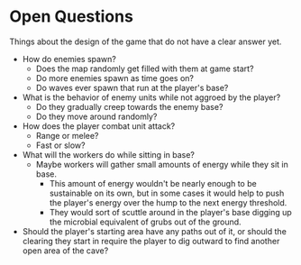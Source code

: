 # Open Questions
Things about the design of the game that do not have a clear answer yet.
- How do enemies spawn?
    - Does the map randomly get filled with them at game start?
    - Do more enemies spawn as time goes on?
    - Do waves ever spawn that run at the player's base?
- What is the behavior of enemy units while not aggroed by the player?
    - Do they gradually creep towards the enemy base?
    - Do they move around randomly?
- How does the player combat unit attack?
    - Range or melee?
    - Fast or slow?
- What will the workers do while sitting in base?
    - Maybe workers will gather small amounts of energy while they sit in base.
        - This amount of energy wouldn't be nearly enough to be sustainable on its own, but in some cases it would help to push the player's energy over the hump to the next energy threshold.
        - They would sort of scuttle around in the player's base digging up the microbial equivalent of grubs out of the ground.
- Should the player's starting area have any paths out of it, or should the clearing they start in require the player to dig outward to find another open area of the cave?
